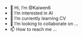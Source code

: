 - 👋 Hi, I’m @Kaiwen6
- 👀 I’m interested in AI
- 🌱 I’m currently learning CV
- 💞️ I’m looking to collaborate on ...
- 📫 How to reach me ...

<!---
Kaiwen6/Kaiwen6 is a ✨ special ✨ repository because its `README.md` (this file) appears on your GitHub profile.
You can click the Preview link to take a look at your changes.
--->
